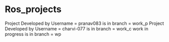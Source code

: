 # Ros_projects
  Project Developed by Username = pranav083 is in branch = work_p
  Project Developed by Username = charvi-077 is in branch = work_c
  work in progress is in branch = wp
